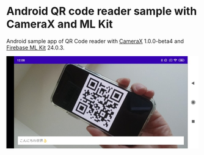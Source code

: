 # Android QR code reader sample with CameraX and ML Kit

Android sample app of QR Code reader with [CameraX](https://developer.android.com/training/camerax) 1.0.0-beta4 and [Firebase ML Kit](https://firebase.google.com/docs/ml-kit) 24.0.3.

![Screen shot](doc/images/screenshot.jpg)